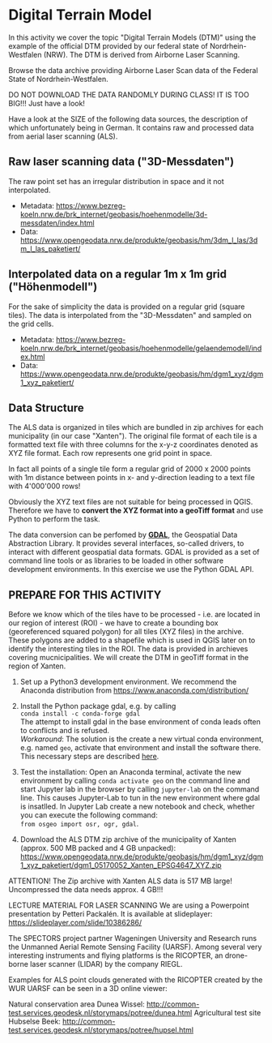 # Digital Terrain Model

In this activity we cover the topic "Digital Terrain Models (DTM)" using the example of the official DTM provided by our federal state of Nordrhein-Westfalen (NRW). The DTM is derived from Airborne Laser Scanning.

Browse the data archive providing Airborne Laser Scan data of the Federal State of Nordrhein-Westfalen.

DO NOT DOWNLOAD THE DATA RANDOMLY DURING CLASS! IT IS TOO BIG!!! Just have a look!

Have a look at the SIZE of the following data sources, the description of which unfortunately being in German. It contains raw and processed data from aerial laser scanning (ALS).

## Raw laser scanning data ("3D-Messdaten") ##

The raw point set has an irregular distribution in space and it not interpolated.

* Metadata: https://www.bezreg-koeln.nrw.de/brk_internet/geobasis/hoehenmodelle/3d-messdaten/index.html
* Data: https://www.opengeodata.nrw.de/produkte/geobasis/hm/3dm_l_las/3dm_l_las_paketiert/


## Interpolated data on a regular 1m x 1m grid ("Höhenmodell") ##

For the sake of simplicity the data is provided on a regular grid (square tiles). The data is interpolated from the "3D-Messdaten" and sampled on the grid cells.

* Metadata: https://www.bezreg-koeln.nrw.de/brk_internet/geobasis/hoehenmodelle/gelaendemodell/index.html
* Data: https://www.opengeodata.nrw.de/produkte/geobasis/hm/dgm1_xyz/dgm1_xyz_paketiert/

## Data Structure ##

The ALS data is organized in tiles which are bundled in zip archives for each municipality (in our case "Xanten"). The original file format of each tile is a formatted text file with three columns for the x-y-z coordinates denoted as XYZ file format. Each row represents one grid point in space.

In fact all points of a single tile form a regular grid of 2000 x 2000 points with 1m distance between points in x- and y-direction leading to a text file with 4'000'000 rows!

Obviously the XYZ text files are not suitable for being processed in QGIS. Therefore we have to **convert the XYZ format into a geoTiff format** and use Python to perform the task.

The data conversion can be perfomed by [**GDAL**](https://gdal.org/), the Geospatial Data Abstraction Library. It provides several interfaces, so-called drivers, to interact with different geospatial data formats. GDAL is provided as a set of command line tools or as libraries to be loaded in other software development environments. In this exercise we use the Python GDAL API. 

## PREPARE FOR THIS ACTIVITY ##

Before we know which of the tiles have to be processed - i.e. are located in our region of interest (ROI) - we have to create a bounding box (georeferenced squared polygon) for all tiles (XYZ files) in the archive. These polygons are added to a shapefile which is used in QGIS later on to identify the interesting tiles in the ROI. The data is provided in archieves covering mucnicipalities. We will create the DTM in geoTiff format in the region of Xanten. 

1) Set up a Python3 development environment. We recommend the Anaconda distribution from https://www.anaconda.com/distribution/

2) Install the Python package gdal, e.g. by calling <br>`conda install -c conda-forge gdal` <br>
The attempt to install gdal in the base environment of conda leads often to conflicts and is refused.<br> _Workaround_: The solution is the create a new virtual conda environment, e.g. named `geo`, activate that environment and install the software there. This necessary steps are described [here](gdal_conda_env.md).

3) Test the installation: Open an Anaconda terminal, activate the new environment by calling `conda activate geo` on the command line and start Jupyter lab in the browser by calling `jupyter-lab` on the command line. This causes Jupyter-Lab to tun in the new environment where gdal is insatlled. In Jupyter Lab create a new notebook and check, whether you can execute the following command: <br>`from osgeo import osr, ogr, gdal`.

4) Download the ALS DTM zip archive of the municipality of Xanten (approx. 500 MB packed and 4 GB unpacked): 
https://www.opengeodata.nrw.de/produkte/geobasis/hm/dgm1_xyz/dgm1_xyz_paketiert/dgm1_05170052_Xanten_EPSG4647_XYZ.zip

ATTENTION! The Zip archive with Xanten ALS data is 517 MB large! Uncompressed the data needs approx. 4 GB!!!

LECTURE MATERIAL FOR LASER SCANNING
We are using a Powerpoint presentation by Petteri Packalén. It is available at slideplayer: https://slideplayer.com/slide/10386286/ 

The SPECTORS project partner Wageningen University and Research runs the Unmanned Aerial Remote Sensing Facility (UARSF). Among several very interesting instruments and flying platforms is the RICOPTER, an drone-borne laser scanner (LIDAR) by the company RIEGL.

Examples for ALS point clouds generated with the RICOPTER created by the WUR UARSF can be seen in a 3D online viewer:

Natural conservation area Dunea Wissel: http://common-test.services.geodesk.nl/storymaps/potree/dunea.html
Agricultural test site Hubselse Beek: http://common-test.services.geodesk.nl/storymaps/potree/hupsel.html
